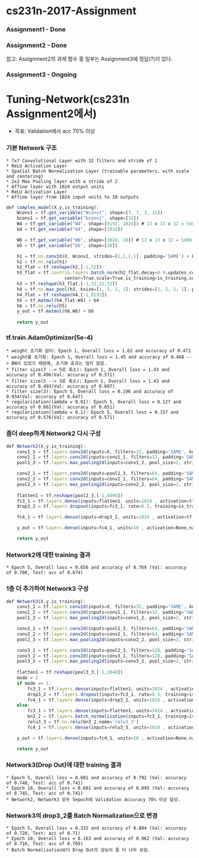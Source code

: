 # cs231n-2017-Assignment
### Assignment1 -  Done

### Assignment2 -  Done
참고: Assignment2의 과제 함수 중 일부는 Assignment3에 정답(?)이 있다.

### Assignment3 -  Ongoing


# Tuning-Network(cs231n Assignment2에서)
 - 목표: Validation에서 acc 70% 이상

### 기본 Network 구조 
	* 7x7 Convolutional Layer with 32 filters and stride of 1
	* ReLU Activation Layer
	* Spatial Batch Normalization Layer (trainable parameters, with scale and centering)
	* 2x2 Max Pooling layer with a stride of 2
	* Affine layer with 1024 output units
	* ReLU Activation Layer
	* Affine layer from 1024 input units to 10 outputs
``` js
def complex_model(X,y,is_training):
    Wconv1 = tf.get_variable("Wconv1", shape=[7, 7, 3, 32])
    bconv1 = tf.get_variable("bconv1", shape=[32])
    W4 = tf.get_variable("W4", shape=[8192, 1024]) # 13 x 13 x 32 = 5408
    b4 = tf.get_variable("b4", shape=[1024])        

    W6 = tf.get_variable("W6", shape=[1024, 10]) # 13 x 13 x 32 = 5408
    b6 = tf.get_variable("b6", shape=[10]) 

    h1 = tf.nn.conv2d(X, Wconv1, strides=[1,1,1,1], padding='SAME') + bconv1
    h2 = tf.nn.relu(h1)
    h2_flat = tf.reshape(h2,[-1,32])
    h3_flat = tf.contrib.layers.batch_norm(h2_flat,decay=0.9,updates_collections=None,epsilon=1e-5,
                      center=True,scale=True,is_training=is_training,scope='BN')
    h3 = tf.reshape(h3_flat,[-1,32,32,32])
    h4 = tf.nn.max_pool(h3, ksize=[1, 2, 2, 1], strides=[1, 2, 2, 1], padding='SAME', name='Pooling') # 6 x 6 x 32
    h4_flat = tf.reshape(h4,[-1,8192])
    h5 = tf.matmul(h4_flat,W4) + b4
    h6 = tf.nn.relu(h5)
    y_out = tf.matmul(h6,W6) + b6
    
    return y_out
``` 
	

### tf.train.AdamOptimizer(5e-4)
    * weight 초기화 없이: Epoch 1, Overall loss = 1.62 and accuracy of 0.471 
    * weight를 초기화: Epoch 1, Overall loss = 1.45 and accuracy of 0.488 --> BN이 있었기 때문에, 초기화 효과는 많지 않음.
    * filter size(7 --> 5로 축소): Epoch 1, Overall loss = 1.43 and accuracy of 0.496(Val: accuracy of 0.571)
    * filter size(5 --> 3로 축소): Epoch 1, Overall loss = 1.43 and accuracy of 0.493(Val: accuracy of 0.607)
    * filter size(3): Epoch 5, Overall loss = 0.196 and accuracy of 0.934(Val: accuracy of 0.647)
    * regularization(lambda = 0.01): Epoch 5, Overall loss = 0.127 and accuracy of 0.661(Val: accuracy of 0.651)
    * regularization(lambda = 0.1): Epoch 5, Overall loss = 0.157 and accuracy of 0.576(Val: accuracy of 0.571)


### 좀더 deep하게 Network2 다시 구성
``` js
def Network2(X,y,is_training):
    conv1_1 = tf.layers.conv2d(inputs=X, filters=32, padding='SAME', kernel_size=3, strides=1, activation=tf.nn.relu, name = 'conv1_1')
    conv1_2 = tf.layers.conv2d(inputs=conv1_1, filters=32, padding='SAME', kernel_size=3, strides=1, activation=tf.nn.relu,name = 'conv1_2')
    pool1_3 = tf.layers.max_pooling2d(inputs=conv1_2, pool_size=2, strides=2, padding='SAME', name= 'pool1_3')  # ==> (?, 16, 16, 32)

    conv2_1 = tf.layers.conv2d(inputs=pool1_3, filters=64, padding='SAME', kernel_size=3, strides=1, activation=tf.nn.relu, name = 'conv2_1')
    conv2_2 = tf.layers.conv2d(inputs=conv2_1, filters=64, padding='SAME', kernel_size=3, strides=1, activation=tf.nn.relu,name = 'conv2_2')
    pool2_3 = tf.layers.max_pooling2d(inputs=conv2_2, pool_size=2, strides=2, padding='SAME', name= 'pool2_3')  # ==> (?, 8, 8, 64)
    
    flatten1 = tf.reshape(pool2_3,[-1,4096])
    fc3_1 = tf.layers.dense(inputs=flatten1, units=1024 , activation=tf.nn.relu,name='fc3_1')
    drop3_2 = tf.layers.dropout(inputs=fc3_1, rate=0.5, training=is_training, name='drop3_2')

    fc4_1 = tf.layers.dense(inputs=drop3_2, units=1024 , activation=tf.nn.relu,name='fc4_1')

    y_out = tf.layers.dense(inputs=fc4_1, units=10 , activation=None,name='out')

    return y_out
```
### Network2에 대한 training 결과
	* Epoch 5, Overall loss = 0.656 and accuracy of 0.769 (Val: accuracy of 0.708, Test: acc of 0.674)
 
 
### 1층 더 추가하여 Network3 구성
``` js
def Network3(X,y,is_training):
    conv1_1 = tf.layers.conv2d(inputs=X, filters=32, padding='SAME', kernel_size=3, strides=1, activation=tf.nn.relu, name = 'conv1_1')
    conv1_2 = tf.layers.conv2d(inputs=conv1_1, filters=32, padding='SAME', kernel_size=3, strides=1, activation=tf.nn.relu,name = 'conv1_2')
    pool1_3 = tf.layers.max_pooling2d(inputs=conv1_2, pool_size=2, strides=2, padding='SAME', name= 'pool1_3')  # ==> (?, 16, 16, 32)

    conv2_1 = tf.layers.conv2d(inputs=pool1_3, filters=64, padding='SAME', kernel_size=3, strides=1, activation=tf.nn.relu, name = 'conv2_1')
    conv2_2 = tf.layers.conv2d(inputs=conv2_1, filters=64, padding='SAME', kernel_size=3, strides=1, activation=tf.nn.relu,name = 'conv2_2')
    pool2_3 = tf.layers.max_pooling2d(inputs=conv2_2, pool_size=2, strides=2, padding='SAME', name= 'pool2_3')  # ==> (?, 8, 8, 64)

    conv3_1 = tf.layers.conv2d(inputs=pool2_3, filters=128, padding='SAME', kernel_size=3, strides=1, activation=tf.nn.relu, name = 'conv3_1')
    conv3_2 = tf.layers.conv2d(inputs=conv3_1, filters=128, padding='SAME', kernel_size=3, strides=1, activation=tf.nn.relu,name = 'conv3_2')
    pool3_3 = tf.layers.max_pooling2d(inputs=conv3_2, pool_size=2, strides=2, padding='SAME', name= 'pool3_3')  # ==> (?, 4, 4, 128)
    
    flatten1 = tf.reshape(pool3_3,[-1,2048])
    mode = 2
    if mode == 1:
        fc3_1 = tf.layers.dense(inputs=flatten1, units=1024 , activation=tf.nn.relu,name='fc3_1')
        drop3_2 = tf.layers.dropout(inputs=fc3_1, rate=0.5, training=is_training, name='drop3_2')
        fc4_1 = tf.layers.dense(inputs=drop3_2, units=1024 , activation=tf.nn.relu,name='fc4_1')
    else:
        fc3_1 = tf.layers.dense(inputs=flatten1, units=1024 , activation=None,name='fc3_1')
        bn3_2 = tf.layers.batch_normalization(inputs=fc3_1, training=is_training,name='bn3_2')
        relu3_3 = tf.nn.relu(bn3_2,name='relu3_3')
        fc4_1 = tf.layers.dense(inputs=relu3_3, units=1024 , activation=tf.nn.relu,name='fc4_1')  

    y_out = tf.layers.dense(inputs=fc4_1, units=10 , activation=None,name='out')

    return y_out
``` 
 
### Network3(Drop Out)에 대한 training 결과
	* Epoch 5, Overall loss = 0.601 and accuracy of 0.792 (Val: accuracy of 0.748, Test: acc of 0.741)
	* Epoch 10, Overall loss = 0.601 and accuracy of 0.895 (Val: accuracy of 0.745, Test: acc of 0.741)
	* Network2, Network3 모두 5epoch에 Validation Accuracy 70% 이상 달성.
	
	
### Network3의 	drop3_2를 Batch Normalization으로 변경
	* Epoch 5, Overall loss = 0.332 and accuracy of 0.884 (Val: accuracy of 0.728, Test: acc of 0.71)
	* Epoch 10, Overall loss = 0.163 and accuracy of 0.962 (Val: accuracy of 0.716, Test: acc of 0.705)	
	* Batch Normalization보다 Drop Out의 성능이 좀 더 나아 보임.
 
 
 
 
 


